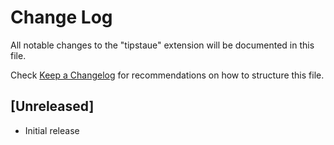 # Change Log

All notable changes to the "tipstaue" extension will be documented in this file.

Check [Keep a Changelog](http://keepachangelog.com/) for recommendations on how to structure this file.

## [Unreleased]

- Initial release